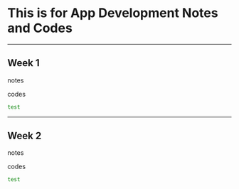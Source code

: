 # This is for App Development Notes and Codes

--- 

## Week 1 
notes 

codes 
``` bash
test
```

--- 

## Week 2
notes 

codes 
``` bash
test
```
